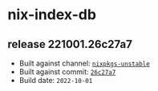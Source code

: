 # nix-index-db
## release 221001.26c27a7
- Built against channel: [`nixpkgs-unstable`](https://github.com/nixos/nixpkgs/tree/nixpkgs-unstable)
- Built against commit: [`26c27a7`](https://github.com/NixOS/nixpkgs/commit/26c27a7a0b6ab7e74a6235a9047d121cb3a18c88)
- Build date: `2022-10-01`
